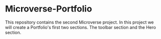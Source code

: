 # Microverse-Portfolio
This repository contains the second Microverse project. In this project we will create a Portfolio's first two sections. The toolbar section and the Hero section.
